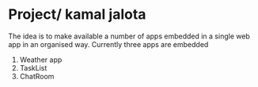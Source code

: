 # Project/ kamal jalota
The idea is to make available a number of apps embedded in a single web app in an organised way.
Currently three apps are embedded
1. Weather app
2. TaskList
3. ChatRoom
